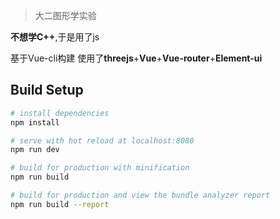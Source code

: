 > 大二图形学实验

**不想学C++**,于是用了js

基于Vue-cli构建 使用了**threejs**+**Vue**+**Vue-router**+**Element-ui**

## Build Setup

``` bash
# install dependencies
npm install

# serve with hot reload at localhost:8080
npm run dev

# build for production with minification
npm run build

# build for production and view the bundle analyzer report
npm run build --report
```
